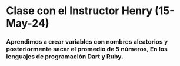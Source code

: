 # Clase con el Instructor Henry (15-May-24)

### Aprendimos a crear variables con nombres aleatorios y posteriormente sacar el promedio de 5 números, En los lenguajes de programación Dart y Ruby. 
